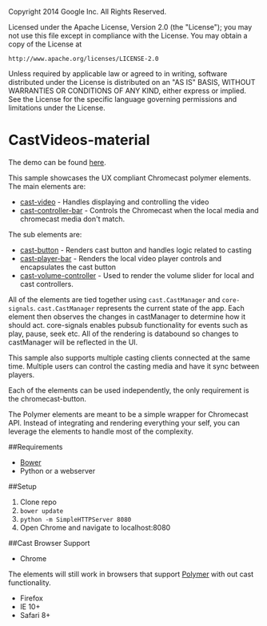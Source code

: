 Copyright 2014 Google Inc. All Rights Reserved.

Licensed under the Apache License, Version 2.0 (the "License");
you may not use this file except in compliance with the License.
You may obtain a copy of the License at

    http://www.apache.org/licenses/LICENSE-2.0

Unless required by applicable law or agreed to in writing, software
distributed under the License is distributed on an "AS IS" BASIS,
WITHOUT WARRANTIES OR CONDITIONS OF ANY KIND, either express or implied.
See the License for the specific language governing permissions and
limitations under the License.

# CastVideos-material

The demo can be found [here](http://googlecast.github.io/CastVideos-material/).

This sample showcases the UX compliant Chromecast polymer elements.  The main elements are:

* [cast-video](https://github.com/googlecast/cast-video-polymer) - Handles displaying and 
controlling the video
* [cast-controller-bar](https://github.com/googlecast/cast-controller-bar-polymer) - Controls the Chromecast when the local media and chromecast media don't match.

The sub elements are:
* [cast-button](https://github.com/googlecast/cast-button-polymer) - Renders cast button and handles logic related to casting
* [cast-player-bar](https://github.com/googlecast/cast-player-bar-polymer) - Renders the local video player controls and encapsulates the cast button
* [cast-volume-controller](https://github.com/googlecast/cast-volume-controller-polymer) - Used to render the volume slider for local and cast controllers.

All of the elements are tied together using `cast.CastManager` and `core-signals`.  `cast.CastManager`
represents the current state of the app.  Each element then observes the changes in castManager to
determine how it should act.  core-signals enables pubsub functionality for events such as play,
pause, seek etc.  All of the rendering is databound so changes to castManager will be reflected 
in the UI.

This sample also supports multiple casting clients connected at the same time.  Multiple users can control the casting media and have it sync between players.

Each of the elements can be used independently, the only requirement is the chromecast-button.

The Polymer elements are meant to be a simple wrapper for Chromecast API.  Instead of integrating and rendering everything your self, you can leverage the elements to handle most of the complexity.

##Requirements

* [Bower](http://bower.io/)
* Python or a webserver

##Setup

1. Clone repo
2. `bower update`
3. `python -m SimpleHTTPServer 8080`
4. Open Chrome and navigate to localhost:8080

##Cast Browser Support
* Chrome

The elements will still work in browsers that support [Polymer](https://www.polymer-project.org/0.5/resources/compatibility.html) with out cast functionality.
* Firefox
* IE 10+
* Safari 8+
